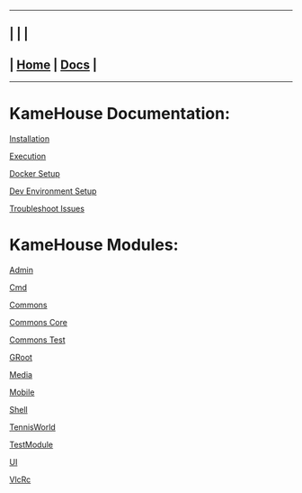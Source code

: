 ---------------------------------------------------------------
| | |
---------------------------------------------------------------
| [Home](/README.md) | [Docs](/docs/README.md) |
---------------------------------------------------------------

*********************

# KameHouse Documentation:

[Installation](/docs/installation/installation.md)

[Execution](/docs/execution/execution.md)

[Docker Setup](/docs/docker/docker-setup.md)

[Dev Environment Setup](/docs/dev-environment/dev-environment-setup.md)

[Troubleshoot Issues](/docs/troubleshoot/troubleshoot-issues.md)


# KameHouse Modules:

[Admin](/kamehouse-admin/README.md)

[Cmd](/kamehouse-cmd/README.md)

[Commons](/kamehouse-commons/README.md)

[Commons Core](/kamehouse-commons-core/README.md)

[Commons Test](/kamehouse-commons-test/README.md)

[GRoot](/kamehouse-groot/README.md)

[Media](/kamehouse-media/README.md)

[Mobile](/kamehouse-mobile/README.md)

[Shell](/kamehouse-shell/README.md)

[TennisWorld](/kamehouse-tennisworld/README.md)

[TestModule](/kamehouse-testmodule/README.md)

[UI](/kamehouse-ui/README.md)

[VlcRc](/kamehouse-vlcrc/README.md)